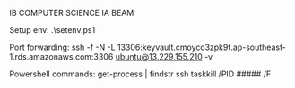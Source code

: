 IB COMPUTER SCIENCE IA BEAM

Setup env:
.\setenv.ps1

Port forwarding:
ssh -f -N -L 13306:keyvault.cmoyco3zpk9t.ap-southeast-1.rds.amazonaws.com:3306 ubuntu@13.229.155.210 -v

Powershell commands:
get-process | findstr ssh
taskkill /PID ##### /F